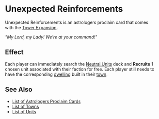 # Unexpected Reinforcements

Unexpected Reinforcements is an astrologers proclaim card that comes with the [Tower Expansion](../content.md).

*"My Lord, my Lady! We're at your command!"*


## Effect

Each player can immediately search the [Neutral Units](../units.md#neutral) deck and **Recruite** 1 chosen unit associated with their faction for free. Each player still needs to have the corresponding [dwelling](../towns.md) built in their [town](../towns.md).


## See Also

- [List of Astrologers Proclaim Cards](../astrologers_proclaim.md)
- [List of Towns](../towns.md)
- [List of Units](../units.md)
